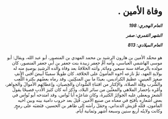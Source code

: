 <h1 dir="rtl">وفاة الأمين  .</h1>

<h5 dir="rtl">العام الهجري:  198

الشهر القمري: صفر

العام الميلادي: 813</h5>

<p dir="rtl">هو محمَّد الأمين بن هارون الرشيد بن محمد المهدي بن المنصور، أبو عبد الله، ويقال: أبو موسى الهاشمي العباسي، وأمه أمُّ جعفر زبيدة بنت جعفر بن أبي جعفر المنصور، كان مولده بالرصافة سنة سبعين ومائة, وأتته الخلافةُ بعد وفاة والده الرشيدِ بوصيةٍ منه له بولايةِ العهد، ثمَّ نازعه أخوه المأمونُ على الخلافة. كان طويلًا سمينًا أبيضَ أقنى الأنفِ صغيرَ العينين، عظيمَ الكراديس، بعيدًا ما بين المنكِبَين. وقد رماه بعضُهم بكثرة اللَّعِب والشُّرب وقِلَّة الصلاة، والإكثار من اقتناءِ السُّودان والخِصيان، وإعطائِهم الأموالَ والجواهر، وأمْرِه بإحضار الملاهي والمغنِّين من سائر البلاد، وذُكِرَ أنه كان كثيرَ الأدبِ فصيحًا يقولُ الشعرَ ويعطي عليه الجوائِزَ الكثيرةَ، وكان شاعرُه أبا نُواس، وقد امتدحه أبو نُواس في بعض أشعارِه بأقبَح في معناه من صنيع الأمين. قُتِلَ بعد حروب دامية بينه وبين أخيه المأمون، قتَلَه قُرَيش الدنداني، وحمَلَ رأسَه إلى طاهر بن الحسين، فنَصَبَه على رمحٍ, وكانت ولايتُه أربع سنين وسبعة أشهر وثمانية أيام.</p></br>

